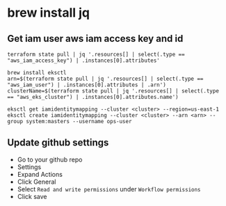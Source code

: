 # brew install jq

## Get iam user aws iam access key and id
```
terraform state pull | jq '.resources[] | select(.type == "aws_iam_access_key") | .instances[0].attributes'
```

```
brew install eksctl
arn=$(terraform state pull | jq '.resources[] | select(.type == "aws_iam_user") | .instances[0].attributes | .arn')
clusterName=$(terraform state pull | jq '.resources[] | select(.type == "aws_eks_cluster") | .instances[0].attributes.name')

eksctl get iamidentitymapping --cluster <cluster> --region=us-east-1
eksctl create iamidentitymapping --cluster <cluster> --arn <arn> --group system:masters --username ops-user
```

## Update github settings
* Go to your github repo
* Settings
* Expand Actions
* Click General
* Select `Read and write permissions` under `Workflow permissions`
* Click save
